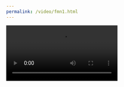 ```yaml
---
permalink: /video/fmn1.html
---
```


<video src="https://down.wss1.cn/jskfvgs/4/kl/4kl4jskfvgs?cdn_sign=1611755486-37-0-7bf288eabccfdff3a9ba791687442542&q-url-param-list=response-content-disposition%3Bresponse-content-type&response-content-type=video%2Fmp4" preload="auto"></video>
